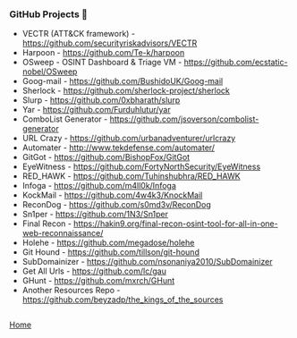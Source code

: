 ### GitHub Projects :small_blue_diamond:

- VECTR (ATT&CK framework) - https://github.com/securityriskadvisors/VECTR
- Harpoon - https://github.com/Te-k/harpoon
- OSweep - OSINT Dashboard & Triage VM - https://github.com/ecstatic-nobel/OSweep
- Goog-mail - https://github.com/BushidoUK/Goog-mail
- Sherlock - https://github.com/sherlock-project/sherlock
- Slurp - https://github.com/0xbharath/slurp
- Yar - https://github.com/Furduhlutur/yar
- ComboList Generator - https://github.com/jsoverson/combolist-generator
- URL Crazy - https://github.com/urbanadventurer/urlcrazy
- Automater - http://www.tekdefense.com/automater/
- GitGot - https://github.com/BishopFox/GitGot
- EyeWitness - https://github.com/FortyNorthSecurity/EyeWitness
- RED_HAWK - https://github.com/Tuhinshubhra/RED_HAWK
- Infoga - https://github.com/m4ll0k/Infoga
- KockMail - https://github.com/4w4k3/KnockMail
- ReconDog - https://github.com/s0md3v/ReconDog
- Sn1per - https://github.com/1N3/Sn1per
- Final Recon - https://hakin9.org/final-recon-osint-tool-for-all-in-one-web-reconnaissance/
- Holehe - https://github.com/megadose/holehe
- Git Hound - https://github.com/tillson/git-hound
- SubDomainizer - https://github.com/nsonaniya2010/SubDomainizer
- Get All Urls - https://github.com/lc/gau
- GHunt - https://github.com/mxrch/GHunt
- Another Resources Repo - https://github.com/beyzadp/the_kings_of_the_sources


```

```
[Home](https://github.com/BushidoUK/Opensource-tools/)
